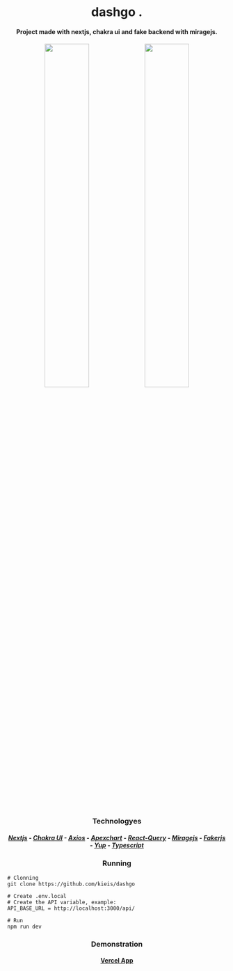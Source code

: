 <h1 align="center"> 
dashgo .
</h1>

<h4 align="center">Project made with nextjs, chakra ui and fake backend with miragejs.</h4>

<h4 align="center"> 
<image width="45%" src="https://i.imgur.com/EPpVqMR.png" />
<image width="45%" src="https://i.imgur.com/AZ17HQ0.png" />
</h4>

<h3 align="center">Technologyes</h3>
<h5 align="center">
<a href="https://nextjs.org" target="_blank">Nextjs</a> - 
<a href="https://chakra-ui.com" target="_blank">Chakra UI</a> - 
<a href="https://axios-http.com/ptbr/docs/intro" target="_blank">Axios</a> - 
<a href="https://apexcharts.com" target="_blank">Apexchart</a> - 
<a href="https://tanstack.com/query/v4/docs/overview" target="_blank">React-Query</a> - 
<a href="https://miragejs.com" target="_blank">Miragejs</a> - 
<a href="https://fakerjs.dev target="_blank">Fakerjs</a> - 
<a href="https://github.com/jquense/yup" target="_blank">Yup</a> - 
<a href="https://www.typescriptlang.org" target="_blank">Typescript</a>
</h5>

<h3 align="center">Running</h3>

```
# Clonning
git clone https://github.com/kieis/dashgo

# Create .env.local
# Create the API variable, example:
API_BASE_URL = http://localhost:3000/api/

# Run
npm run dev
```

<h3 align="center">Demonstration</h3>
<h4 align="center"><a href="https://dashgo-wheat-phi.vercel.app/dashboard" target="_blank">Vercel App</a></h4>
